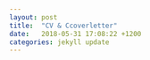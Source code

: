 ```yaml
---
layout: post
title:  "CV & Ccoverletter"
date:   2018-05-31 17:08:22 +1200
categories: jekyll update
---
```

